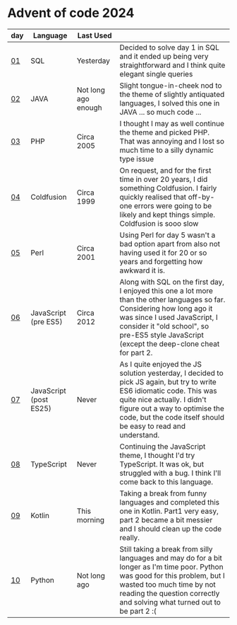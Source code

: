 # Advent of code 2024

| day            | Language               | Last Used           |                                                                                                                                                                                                                                                           |
|----------------|------------------------|---------------------|-----------------------------------------------------------------------------------------------------------------------------------------------------------------------------------------------------------------------------------------------------------|
| [01](./day01/) | SQL                    | Yesterday           | Decided to solve day 1 in SQL and it ended up being very straightforward and I think quite elegant single queries                                                                                                                                         |
| [02](./day02/) | JAVA                   | Not long ago enough | Slight tongue-in-cheek nod to the theme of slightly antiquated languages, I solved this one in JAVA ... so much code ...                                                                                                                                  |
| [03](./day03/) | PHP                    | Circa 2005          | I thought I may as well continue the theme and picked PHP. That was annoying and I lost so much time to a silly dynamic type issue                                                                                                                        |
| [04](./day04/) | Coldfusion             | Circa 1999          | On request, and for the first time in over 20 years, I did something Coldfusion. I fairly quickly realised that off-by-one errors were going to be likely and kept things simple. Coldfusion is sooo slow                                                 |
| [05](./day05/) | Perl                   | Circa 2001          | Using Perl for day 5 wasn't a bad option apart from also not having used it for 20 or so years and forgetting  how awkward it is.                                                                                                                         |
| [06](./day06/) | JavaScript (pre ES5)   | Circa 2012          | Along with SQL on the first day, I enjoyed this one a lot more than the other languages so far. Considering how long ago it was since I used JavaScript, I consider it "old school", so pre-ES5 style JavaScript (except the deep-clone cheat for part 2. |
| [07](./day07/) | JavaScript (post ES25) | Never               | As I quite enjoyed the JS solution yesterday, I decided to pick JS again, but try to write ES6 idiomatic code. This was quite nice actually. I didn't figure out a way to optimise the code, but the code itself should be easy to read and understand.   |
| [08](./day08/) | TypeScript             | Never               | Continuing the JavaScript theme, I thought I'd try TypeScript. It was ok, but struggled with a bug. I think I'll come back to this language.                                                                                                              |
| [09](./day09/) | Kotlin                 | This morning        | Taking a break from funny languages and completed this one in Kotlin. Part1 very easy, part 2 became a bit messier and I should clean up the code really.                                                                                                 |
| [10](./day10/) | Python                 | Not long ago        | Still taking a break from silly languages and may do for a bit longer as I'm time poor. Python was good for this problem, but I wasted too much time by not reading the question correctly and solving what turned out to be part 2 :(                    |
